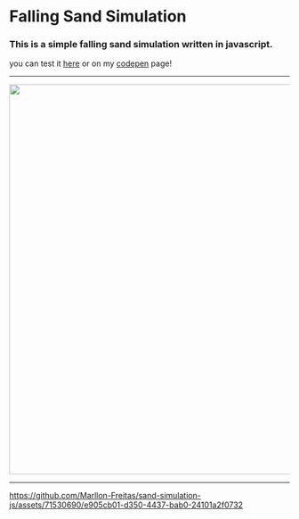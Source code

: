 # Falling Sand Simulation

### This is a simple falling sand simulation written in javascript.
you can test it [here](https://marllon-freitas.github.io/sand-simulation-js/) or on my [codepen](https://codepen.io/marllon-freitas/pen/xxBpOGR) page!
<hr/>
<p align="center"><img src="https://github.com/Marllon-Freitas/conway-game-of-life-js-1.0/assets/71530690/d2954dcb-8d55-4fd4-9cfe-e9033dc8c4df" width="700"/></p>
<hr/>


https://github.com/Marllon-Freitas/sand-simulation-js/assets/71530690/e905cb01-d350-4437-bab0-24101a2f0732

